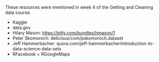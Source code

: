 These resources were mentioned in week 4 of the Getting and Cleaning data course.

* Kaggle
* data.gov
* Hilary Mason: https://bitly.com/bundles/hmason/1
* Peter Skomoroch: delicious/com/pskomoroch.dataset
* Jeff Hammerbacher: quora.com/jeff-hammerbacher/introduction-to-data-science-data-sets
* RFacebook + RGoogleMaps
